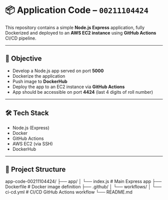 # 📦 Application Code – `00211104424`

This repository contains a simple **Node.js Express** application, fully Dockerized and deployed to an **AWS EC2 instance** using **GitHub Actions** CI/CD pipeline.

---

## 🎯 Objective

- Develop a Node.js app served on port **5000**
- Dockerize the application
- Push image to **DockerHub**
- Deploy the app to an EC2 instance via **GitHub Actions**
- App should be accessible on port **4424** (last 4 digits of roll number)

---

## 🛠️ Tech Stack

- Node.js (Express)
- Docker
- GitHub Actions
- AWS EC2 (via SSH)
- DockerHub

---

## 📁 Project Structure

app-code-00211104424/
├── app/
│ └── index.js # Main Express app
├── Dockerfile # Docker image definition
├── .github/
│ └── workflows/
│ └── ci-cd.yml # CI/CD GitHub Actions workflow
└── README.md
